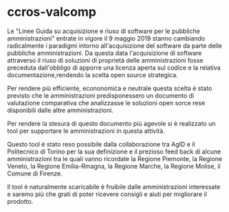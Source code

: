 # ccros-valcomp
Le "Linee Guida su acquisizione e riuso di software per le pubbliche amministrazioni" entrate in vigore il 9 maggio 2019 stanno cambiando radicalmente i paradigmi intorno all'acquisizione del software da parte delle pubbliche amministrazioni. Da questa data l'acquisizione di software attraverso il riuso di soluzioni di proprietà delle amministrazioni fosse preceduta dall'obbligo di apporre una licenza aperta sul codice e la relativa documentazione,rendendo la scelta open source strategica.

Per rendere più efficiente, econonomica e neutrale questa scelta è stato previsto che le amministrazioni predisponessero un documento di valutazione comparativa che analizzasse le soluzioni open sorce rese disponibili dalle altre amministrazioni.

Per rendere la stesura di questo documento più agevole si è realizzato un tool per supportare le amministrazioni in questa attività.

Questo tool è stato reso possibile dalla collaborazione tra AgID e il Politecnico di Torino per la sua definizione e il prezioso feed back di alcune amministrazioni tra le quali vanno ricordate la Regione Piemonte, la Regione Veneto, la Regione Emilia-Rmagna, la Regione Marche, la Regione Molise, il Comune di Firenze.

Il tool è naturalmente scaricabile è fruibile dalle amministrazioni interessate e saremo più che grati di poter ricevere consigli e aiuti per migliorare il prodotto.
